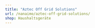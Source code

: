 ```yaml
---
title: "Aztec Off Grid Solutions"
url: /nanaimo/aztec-off-grid-solutions/
shop: Haushaltsgeräte
---
```

